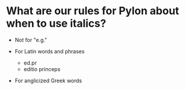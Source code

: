 # What are our rules for Pylon about when to use italics?

- Not for "e.g."

- For Latin words and phrases
  - ed.pr
  - editio princeps

- For anglicized Greek words
